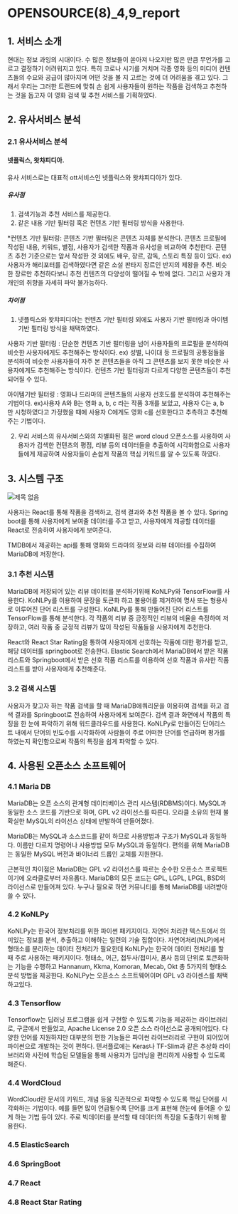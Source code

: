 # OPENSOURCE(8)_4,9_report

## 1. 서비스 소개
현대는 정보 과잉의 시대이다. 수 많은 정보들이 쏟아져 나오지만 많은 만큼 무언가를 고르고 결정하기 어려워지고 있다. 특히 코로나 시기를 거치며 각종 영화 등의 미디어 컨텐츠들의 수요와 공급이 많아지며 어떤 것을 볼 지 고르는 것에 더 어려움을 겪고 있다. 그래서 우리는 그러한 트랜드에 맞춰 손 쉽게 사용자들이 원하는 작품을 검색하고 추천하는 것을 돕고자 이 영화 검색 및 추천 서비스를 기획하였다.



## 2. 유사서비스 분석

### 2.1 유사서비스 분석

####  넷플릭스, 왓챠피디아.

유사 서비스로는 대표적 ott서비스인 넷플릭스와 왓챠피디아가 있다.

##### 유사점

1. 검색기능과 추천 서비스를 제공한다.
2. 같은 내용 기반 필터링 혹은 컨텐츠 기반 필터링 방식을 사용한다.

*컨텐츠 기반 필터링:
콘텐츠 기반 필터링은 콘텐츠 자체를 분석한다. 콘텐츠 프로필에 작성된 내용, 키워드, 별점, 사용자가 검색한 작품과 유사성을 비교하여 추천한다.
콘텐츠 추천 기준으로는 앞서 작성한 것 외에도 배우, 장르, 감독, 스토리 특징 등이 있다.
ex) 사용자가 해리포터를 검색하였다면 같은 소설 판타지 장르인 반지의 제왕을 추천.
비슷한 장르만 추천하다보니 추천 컨텐츠의 다양성이 떨어질 수 밖에 없다. 그리고 사용자 개개인의 취향을 자세히 파악 불가능하다.


##### 차이점
1. 넷플릭스와 왓챠피디아는 컨텐츠 기반 필터링 외에도 사용자 기반 필터링과 아이템 기반 필터링 방식을 채택하였다.

사용자 기반 필터링 : 
단순한 컨텐츠 기반 필터링을 넘어 사용자들의 프로필을 분석하여 비슷한 사용자에게도 추천해주는 방식이다. 
ex) 성별, 나이대 등 프로필의 공통점들을 분석하여 비슷한 사용자들이 자주 본 콘텐츠들을 아직 그 콘텐츠를 보지 못한 비슷한 사용자에게도 추천해주는 방식이다. 컨텐츠 기반 필터링과 다르게
다양한 콘텐츠들이 추천되어질 수 있다.

아이템기반 필터링 :
영화나 드라마의 콘텐츠들의 사용자 선호도를 분석하여 추천해주는 기법이다.
ex)사용자 A와 B는 영화 a, b, c 라는 작품 3개를 보았고, 사용자 C는 a, b 만 시청하였다고 가정했을 때에 사용자 C에게도 영화 c를 선호한다고 추측하고 추천해주는 기법이다.


2. 우리 서비스의 유사서비스와의 차별화된 점은 word cloud 오픈소스를 사용하여 사용자가 검색한 컨텐츠의 평점, 리뷰 등의 데이터들을 추출하여 시각화함으로 사용자들에게 제공하여 사용자들이 손쉽게 작품의 핵심 키워드를 알 수 있도록 하였다.



## 3. 시스템 구조

![제목 없음](https://user-images.githubusercontent.com/69784492/203237033-ef2fe43e-f459-4fb5-9fb4-8a905617d1ec.png)

사용자는 React를 통해 작품을 검색하고, 검색 결과와 추천 작품을 볼 수 있다. Spring boot를 통해 사용자에게 보여줄 데이터를 주고 받고, 사용자에게 제공할 데이터를 React로 전송하여 사용자에게 보여준다.

TMDB에서 제공하는 api를 통해 영화와 드라마의 정보와 리뷰 데이터를 수집하여 MariaDB에 저장한다.

### 3.1 추천 시스템

MariaDB에 저장되어 있는 리뷰 데이터를 분석하기위해 KoNLPy와 TensorFlow를 사용한다. KoNLPy를 이용하여 문장을 토큰화 하고 불용어를 제거하여 명사 또는 형용사로 이루어진 단어 리스트를 구성한다. KoNLPy를 통해 만들어진 단어 리스트를 TensorFlow를 통해 분석한다. 각 작품의 리뷰 중 긍정적인 리뷰의 비율을 측정하여 저장하고, 여러 작품 중 긍정적 리뷰가 많이 작성된 작품들을 사용자에게 추천한다.

React와 React Star Rating을 통하여 사용자에게 선호하는 작품에 대한 평가를 받고, 해당 데이터를 springboot로 전송한다. Elastic Search에서 MariaDB에서 받은 작품 리스트와 Springboot에서 받은 선호 작품 리스트를 이용하여 선호 작품과 유사한 작품 리스트를 받아 사용자에게 추천해준다.

### 3.2 검색 시스템

사용자가 찾고자 하는 작품 검색을 할 때 MariaDB에쿼리문을 이용하여 검색을 하고 검색 결과를 Springboot로 전송하여 사용자에게 보여준다. 검색 결과 화면에서 작품의 특징을 한 눈에 파악하기 위해 워드클라우드를 사용한다. KoNLPy로 만들어진 단어리스트 내에서 단어의 빈도수를 시각화하여 사람들이 주로 어떠한 단어를 언급하며 평가를 하였는지 확인함으로써 작품의 특징을 쉽게 파악할 수 있다. 



## 4. 사용된 오픈소스 소프트웨어

### 4.1 Maria DB
MariaDB는 오픈 소스의 관계형 데이터베이스 관리 시스템(RDBMS)이다. MySQL과 동일한 소스 코드를 기반으로 하며, GPL v2 라이선스를 따른다. 오라클 소유의 현재 불확실한 MySQL의 라이선스 상태에 반발하여 만들어졌다.

MariaDB는 MySQL과 소스코드를 같이 하므로 사용방법과 구조가 MySQL과 동일하다. 이름만 다르지 명령어나 사용방법 모두 MySQL과 동일하다. 편의를 위해 MariaDB는 동일한 MySQL 버전과 바이너리 드롭인 교체를 지원한다.

근본적인 차이점은 MariaDB는 GPL v2 라이선스를 따르는 순수한 오픈소스 프로젝트이기에 오라클로부터 자유롭다. MariaDB의 모든 코드는 GPL, LGPL, LPGL, BSD의 라이선스로 만들어져 있다. 누구나 필요로 하면 커뮤니티를 통해 MariaDB를 내려받아 쓸 수 있다.

### 4.2 KoNLPy

KoNLPy는 한국어 정보처리를 위한 파이썬 패키지이다. 자연어 처리란 텍스트에서 의미있는 정보를 분석, 추출하고 이해하는 일련의 기술 집합이다. 자연어처리(NLP)에서 형태소를 분리하는 데이터 전처리가 필요한데 KoNLPy는 한국어 데이터 전처리를 할 때 주로 사용하는 패키지이다. 형태소, 어근, 접두사/접미사, 품사 등의 단위로 토큰화하는 기능을 수행하고 Hannanum, Kkma, Komoran, Mecab, Okt 총 5가지의 형태소 분석 방법을 제공한다. KoNLPy는 오픈소스 소프트웨어이며 GPL v3 라이센스를 채택하고있다.

### 4.3 Tensorflow

Tensorflow는 딥러닝 프로그램을 쉽게 구현할 수 있도록 기능을 제공하는 라이브러리로, 구글에서 만들었고, Apache License 2.0 오픈 소스 라이선스로 공개되어있다. 다양한 언어를 지원하지만 대부분의 편한 기능들은 파이썬 라이브러리로 구현이 되어있어 파이썬으로 개발하는 것이 편하다. 텐서플로에는 Keras나 TF-Slim과 같은 추상화 라이브러리와 사전에 학습된 모델들을 통해 사용자가 딥러닝을 편리하게 사용할 수 있도록 해준다. 

### 4.4 WordCloud

WordCloud란 문서의 키워드, 개념 등을 직관적으로 파악할 수 있도록 핵심 단어를 시각화하는 기법이다. 예를 들면 많이 언급될수록 단어를 크게 표현해 한눈에 들어올 수 있게 하는 기법 등이 있다. 주로 빅데이터를 분석할 때 데이터의 특징을 도출하기 위해 활용한다.

### 4.5 ElasticSearch



### 4.6 SpringBoot



### 4.7 React



### 4.8 React Star Rating

